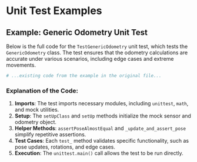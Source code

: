 # Unit Test Examples

## Example: Generic Odometry Unit Test

Below is the full code for the `TestGenericOdometry` unit test, which tests the `GenericOdometry` class. The test ensures that the odometry calculations are accurate under various scenarios, including edge cases and extreme movements.

```python
# ...existing code from the example in the original file...
```

### Explanation of the Code:

1. **Imports**: The test imports necessary modules, including `unittest`, `math`, and mock utilities.
2. **Setup**: The `setUpClass` and `setUp` methods initialize the mock sensor and odometry object.
3. **Helper Methods**: `assertPoseAlmostEqual` and `_update_and_assert_pose` simplify repetitive assertions.
4. **Test Cases**: Each `test_` method validates specific functionality, such as pose updates, rotations, and edge cases.
5. **Execution**: The `unittest.main()` call allows the test to be run directly.
